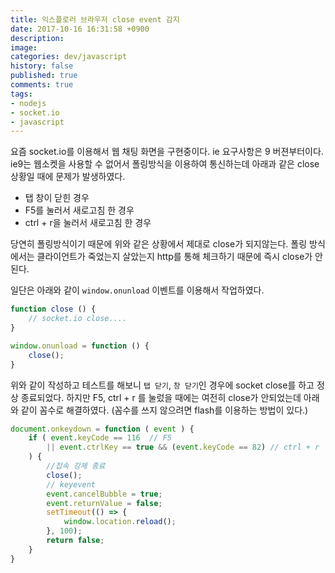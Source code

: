 ```yaml
---
title: 익스플로러 브라우저 close event 감지
date: 2017-10-16 16:31:58 +0900
description: 
image: 
categories: dev/javascript
history: false
published: true
comments: true
tags:
- nodejs
- socket.io
- javascript
---
```


요즘 socket.io를 이용해서 웹 채팅 화면을 구현중이다. ie 요구사항은 9 버젼부터이다. ie9는 웹소켓을 사용할 수 없어서 폴링방식을 이용하여 통신하는데 아래과 같은 close 상황일 때에 문제가 발생하였다.

- 탭 창이 닫힌 경우
- F5를 눌러서 새로고침 한 경우
- ctrl + r을 눌러서 새로고침 한 경우

당연히 폴링방식이기 때문에 위와 같은 상황에서 제대로 close가 되지않는다. 폴링 방식에서는 클라이언트가 죽었는지 살았는지 http를 통해 체크하기 때문에 즉시 close가 안된다.

일단은 아래와 같이 `window.onunload` 이벤트를 이용해서 작업하였다.

```js
function close () {
    // socket.io close....
}

window.onunload = function () {
    close();
}
```

위와 같이 작성하고 테스트를 해보니 `탭 닫기`, `창 닫기`인 경우에 socket close를 하고 정상 종료되었다. 하지만 F5, ctrl + r 를 눌렀을 때에는 여전히 close가 안되었는데 아래와 같이 꼼수로 해결하였다. (꼼수를 쓰지 않으려면 flash를 이용하는 방법이 있다.)

```js
document.onkeydown = function ( event ) {
    if ( event.keyCode == 116  // F5
        || event.ctrlKey == true && (event.keyCode == 82) // ctrl + r
    ) {
        //접속 강제 종료
        close();
        // keyevent
        event.cancelBubble = true; 
        event.returnValue = false; 
        setTimeout(() => {
            window.location.reload();
        }, 100);
        return false;
    }
}
```